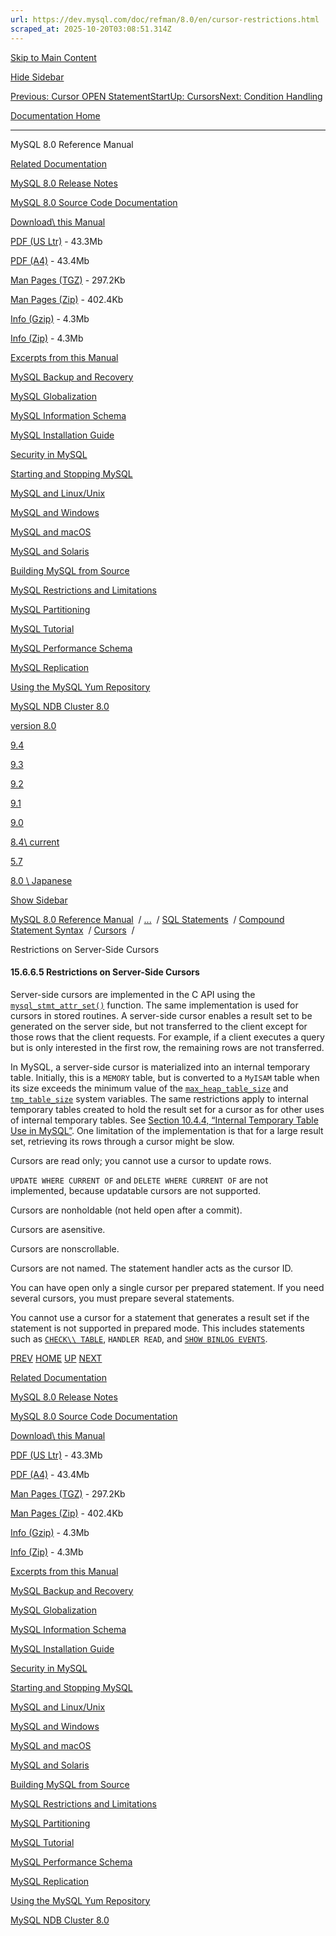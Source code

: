 ```yaml
---
url: https://dev.mysql.com/doc/refman/8.0/en/cursor-restrictions.html
scraped_at: 2025-10-20T03:08:51.314Z
---
```


[Skip to Main Content](https://dev.mysql.com/doc/refman/8.0/en/cursor-restrictions.html#main)

[Hide Sidebar](https://dev.mysql.com/doc/refman/8.0/en/cursor-restrictions.html "Hide Sidebar")

[Previous: Cursor OPEN Statement](https://dev.mysql.com/doc/refman/8.0/en/open.html "Previous: Cursor OPEN Statement")[Start](https://dev.mysql.com/doc/refman/8.0/en/index.html "Start")[Up: Cursors](https://dev.mysql.com/doc/refman/8.0/en/cursors.html "Up: Cursors")[Next: Condition Handling](https://dev.mysql.com/doc/refman/8.0/en/condition-handling.html "Next: Condition Handling")

[Documentation Home](https://dev.mysql.com/doc/)

* * *

MySQL 8.0 Reference Manual

[Related Documentation](https://dev.mysql.com/doc/refman/8.0/en/cursor-restrictions.html)

[MySQL 8.0 Release Notes](https://dev.mysql.com/doc/relnotes/mysql/8.0/en/)

[MySQL 8.0 Source Code Documentation](https://dev.mysql.com/doc/dev/mysql-server/latest/)

[Download\\
this Manual](https://dev.mysql.com/doc/refman/8.0/en/cursor-restrictions.html)

[PDF (US Ltr)](https://downloads.mysql.com/docs/refman-8.0-en.pdf)
\- 43.3Mb

[PDF (A4)](https://downloads.mysql.com/docs/refman-8.0-en.a4.pdf)
\- 43.4Mb

[Man Pages (TGZ)](https://downloads.mysql.com/docs/refman-8.0-en.man-gpl.tar.gz)
\- 297.2Kb

[Man Pages (Zip)](https://downloads.mysql.com/docs/refman-8.0-en.man-gpl.zip)
\- 402.4Kb

[Info (Gzip)](https://downloads.mysql.com/docs/mysql-8.0.info.gz)
\- 4.3Mb

[Info (Zip)](https://downloads.mysql.com/docs/mysql-8.0.info.zip)
\- 4.3Mb

[Excerpts from this Manual](https://dev.mysql.com/doc/refman/8.0/en/cursor-restrictions.html)

[MySQL Backup and Recovery](https://dev.mysql.com/doc/mysql-backup-excerpt/8.0/en/)

[MySQL Globalization](https://dev.mysql.com/doc/mysql-g11n-excerpt/8.0/en/)

[MySQL Information Schema](https://dev.mysql.com/doc/mysql-infoschema-excerpt/8.0/en/)

[MySQL Installation Guide](https://dev.mysql.com/doc/mysql-installation-excerpt/8.0/en/)

[Security in MySQL](https://dev.mysql.com/doc/mysql-security-excerpt/8.0/en/)

[Starting and Stopping MySQL](https://dev.mysql.com/doc/mysql-startstop-excerpt/8.0/en/)

[MySQL and Linux/Unix](https://dev.mysql.com/doc/mysql-linuxunix-excerpt/8.0/en/)

[MySQL and Windows](https://dev.mysql.com/doc/mysql-windows-excerpt/8.0/en/)

[MySQL and macOS](https://dev.mysql.com/doc/mysql-macos-excerpt/8.0/en/)

[MySQL and Solaris](https://dev.mysql.com/doc/mysql-solaris-excerpt/8.0/en/)

[Building MySQL from Source](https://dev.mysql.com/doc/mysql-sourcebuild-excerpt/8.0/en/)

[MySQL Restrictions and Limitations](https://dev.mysql.com/doc/mysql-reslimits-excerpt/8.0/en/)

[MySQL Partitioning](https://dev.mysql.com/doc/mysql-partitioning-excerpt/8.0/en/)

[MySQL Tutorial](https://dev.mysql.com/doc/mysql-tutorial-excerpt/8.0/en/)

[MySQL Performance Schema](https://dev.mysql.com/doc/mysql-perfschema-excerpt/8.0/en/)

[MySQL Replication](https://dev.mysql.com/doc/mysql-replication-excerpt/8.0/en/)

[Using the MySQL Yum Repository](https://dev.mysql.com/doc/mysql-repo-excerpt/8.0/en/)

[MySQL NDB Cluster 8.0](https://dev.mysql.com/doc/mysql-cluster-excerpt/8.0/en/)

[version 8.0](https://dev.mysql.com/doc/refman/8.0/en/cursor-restrictions.html)

[9.4](https://dev.mysql.com/doc/refman/9.4/en/cursor-restrictions.html)

[9.3](https://dev.mysql.com/doc/refman/9.3/en/cursor-restrictions.html)

[9.2](https://dev.mysql.com/doc/refman/9.2/en/cursor-restrictions.html)

[9.1](https://dev.mysql.com/doc/refman/9.1/en/cursor-restrictions.html)

[9.0](https://dev.mysql.com/doc/refman/9.0/en/cursor-restrictions.html)

[8.4\\
current](https://dev.mysql.com/doc/refman/8.4/en/cursor-restrictions.html)

[5.7](https://dev.mysql.com/doc/refman/5.7/en/cursor-restrictions.html)

[8.0 \\
Japanese](https://dev.mysql.com/doc/refman/8.0/ja/cursor-restrictions.html)

[Show Sidebar](https://dev.mysql.com/doc/refman/8.0/en/cursor-restrictions.html "Show Sidebar")

[MySQL 8.0 Reference Manual](https://dev.mysql.com/doc/refman/8.0/en/)  /
[...](https://dev.mysql.com/doc/refman/8.0/en/cursor-restrictions.html)  / [SQL Statements](https://dev.mysql.com/doc/refman/8.0/en/sql-statements.html)  /
[Compound Statement Syntax](https://dev.mysql.com/doc/refman/8.0/en/sql-compound-statements.html)  /
[Cursors](https://dev.mysql.com/doc/refman/8.0/en/cursors.html)  /

Restrictions on Server-Side Cursors


#### 15.6.6.5 Restrictions on Server-Side Cursors

Server-side cursors are implemented in the C API using the
[`mysql_stmt_attr_set()`](https://dev.mysql.com/doc/c-api/8.0/en/mysql-stmt-attr-set.html) function.
The same implementation is used for cursors in stored routines.
A server-side cursor enables a result set to be generated on the
server side, but not transferred to the client except for those
rows that the client requests. For example, if a client executes
a query but is only interested in the first row, the remaining
rows are not transferred.


In MySQL, a server-side cursor is materialized into an internal
temporary table. Initially, this is a `MEMORY`
table, but is converted to a `MyISAM` table
when its size exceeds the minimum value of the
[`max_heap_table_size`](https://dev.mysql.com/doc/refman/8.0/en/server-system-variables.html#sysvar_max_heap_table_size) and
[`tmp_table_size`](https://dev.mysql.com/doc/refman/8.0/en/server-system-variables.html#sysvar_tmp_table_size) system
variables. The same restrictions apply to internal temporary
tables created to hold the result set for a cursor as for other
uses of internal temporary tables. See
[Section 10.4.4, “Internal Temporary Table Use in MySQL”](https://dev.mysql.com/doc/refman/8.0/en/internal-temporary-tables.html "10.4.4 Internal Temporary Table Use in MySQL"). One limitation of
the implementation is that for a large result set, retrieving
its rows through a cursor might be slow.


Cursors are read only; you cannot use a cursor to update rows.


`UPDATE WHERE CURRENT OF` and `DELETE
        WHERE CURRENT OF` are not implemented, because
updatable cursors are not supported.


Cursors are nonholdable (not held open after a commit).


Cursors are asensitive.


Cursors are nonscrollable.


Cursors are not named. The statement handler acts as the cursor
ID.


You can have open only a single cursor per prepared statement.
If you need several cursors, you must prepare several
statements.


You cannot use a cursor for a statement that generates a result
set if the statement is not supported in prepared mode. This
includes statements such as [`CHECK\\
        TABLE`](https://dev.mysql.com/doc/refman/8.0/en/check-table.html "15.7.3.2 CHECK TABLE Statement"), `HANDLER READ`, and
[`SHOW BINLOG EVENTS`](https://dev.mysql.com/doc/refman/8.0/en/show-binlog-events.html "15.7.7.2 SHOW BINLOG EVENTS Statement").

[PREV](https://dev.mysql.com/doc/refman/8.0/en/open.html "Previous: Cursor OPEN Statement") [HOME](https://dev.mysql.com/doc/refman/8.0/en/index.html "Start") [UP](https://dev.mysql.com/doc/refman/8.0/en/cursors.html "Up: Cursors") [NEXT](https://dev.mysql.com/doc/refman/8.0/en/condition-handling.html "Next: Condition Handling")

[Related Documentation](https://dev.mysql.com/doc/refman/8.0/en/cursor-restrictions.html)

[MySQL 8.0 Release Notes](https://dev.mysql.com/doc/relnotes/mysql/8.0/en/)

[MySQL 8.0 Source Code Documentation](https://dev.mysql.com/doc/dev/mysql-server/latest/)

[Download\\
this Manual](https://dev.mysql.com/doc/refman/8.0/en/cursor-restrictions.html)

[PDF (US Ltr)](https://downloads.mysql.com/docs/refman-8.0-en.pdf)
\- 43.3Mb

[PDF (A4)](https://downloads.mysql.com/docs/refman-8.0-en.a4.pdf)
\- 43.4Mb

[Man Pages (TGZ)](https://downloads.mysql.com/docs/refman-8.0-en.man-gpl.tar.gz)
\- 297.2Kb

[Man Pages (Zip)](https://downloads.mysql.com/docs/refman-8.0-en.man-gpl.zip)
\- 402.4Kb

[Info (Gzip)](https://downloads.mysql.com/docs/mysql-8.0.info.gz)
\- 4.3Mb

[Info (Zip)](https://downloads.mysql.com/docs/mysql-8.0.info.zip)
\- 4.3Mb

[Excerpts from this Manual](https://dev.mysql.com/doc/refman/8.0/en/cursor-restrictions.html)

[MySQL Backup and Recovery](https://dev.mysql.com/doc/mysql-backup-excerpt/8.0/en/)

[MySQL Globalization](https://dev.mysql.com/doc/mysql-g11n-excerpt/8.0/en/)

[MySQL Information Schema](https://dev.mysql.com/doc/mysql-infoschema-excerpt/8.0/en/)

[MySQL Installation Guide](https://dev.mysql.com/doc/mysql-installation-excerpt/8.0/en/)

[Security in MySQL](https://dev.mysql.com/doc/mysql-security-excerpt/8.0/en/)

[Starting and Stopping MySQL](https://dev.mysql.com/doc/mysql-startstop-excerpt/8.0/en/)

[MySQL and Linux/Unix](https://dev.mysql.com/doc/mysql-linuxunix-excerpt/8.0/en/)

[MySQL and Windows](https://dev.mysql.com/doc/mysql-windows-excerpt/8.0/en/)

[MySQL and macOS](https://dev.mysql.com/doc/mysql-macos-excerpt/8.0/en/)

[MySQL and Solaris](https://dev.mysql.com/doc/mysql-solaris-excerpt/8.0/en/)

[Building MySQL from Source](https://dev.mysql.com/doc/mysql-sourcebuild-excerpt/8.0/en/)

[MySQL Restrictions and Limitations](https://dev.mysql.com/doc/mysql-reslimits-excerpt/8.0/en/)

[MySQL Partitioning](https://dev.mysql.com/doc/mysql-partitioning-excerpt/8.0/en/)

[MySQL Tutorial](https://dev.mysql.com/doc/mysql-tutorial-excerpt/8.0/en/)

[MySQL Performance Schema](https://dev.mysql.com/doc/mysql-perfschema-excerpt/8.0/en/)

[MySQL Replication](https://dev.mysql.com/doc/mysql-replication-excerpt/8.0/en/)

[Using the MySQL Yum Repository](https://dev.mysql.com/doc/mysql-repo-excerpt/8.0/en/)

[MySQL NDB Cluster 8.0](https://dev.mysql.com/doc/mysql-cluster-excerpt/8.0/en/)